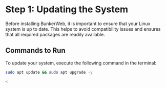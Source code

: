 # Step 1: Updating the System

Before installing BunkerWeb, it is important to ensure that your Linux system is up to date. This helps to avoid compatibility issues and ensures that all required packages are readily available.

## Commands to Run

To update your system, execute the following command in the terminal:

```bash
sudo apt update && sudo apt upgrade -y

<
